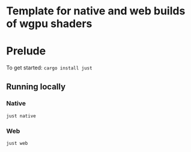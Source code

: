 # Template for native and web builds of wgpu shaders

# Prelude

To get started:
`cargo install just`

## Running locally

### Native
`just native`

### Web
`just web`
